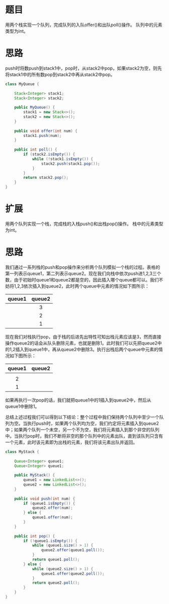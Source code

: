 # 题目

用两个栈实现一个队列，完成队列的入队offer()和出队poll()操作。 队列中的元素类型为int。

# 思路

push时将数push到stack1中，pop时，从stack2中pop，如果stack2为空，则先将stack1中的所有数pop到stack2中再从stack2中pop。

```java
class MyQueue {
    
    Stack<Integer> stack1;
    Stack<Integer> stack2;
    
    public MyQueue() {
        stack1 = new Stack<>();
        stack2 = new Stack<>();
    }
    
    public void offer(int num) {
        stack1.push(num);
    }
    
    public int poll() {
        if (stack2.isEmpty()) {
            while (!stack1.isEmpty()) {
                stack2.push(stack1.pop());
            }
        }
        return stack2.pop();
    }
}
```

# 扩展

用两个队列实现一个栈，完成栈的入栈push()和出栈pop()操作。 栈中的元素类型为int。

# 思路

我们通过一系列栈的push和pop操作来分析两个队列模拟一个栈的过程。表格的第一列表示queue1，第二列表示queue2。现在我们向栈中依次push进1,2,3三个数，由于初始时queue1和queue2都是空的，因此插入哪个queue都可以。我们不妨将1,2,3依次插入到queue2，此时两个queue中元素的情况如下图所示：

| queue1 | queue2 |
| :----: | :----: |
|        |   3    |
|        |   2    |
|        |   1    |

现在我们对栈执行pop，由于栈的后进先出特性可知出栈元素应该是3，然而直接操作queue2的话会从队头删除元素，也就是删除1。此时我们可以先把queue2中的1,2插入到queue1中，再从queue2中删除3。执行出栈后两个queue中元素的情况如下图所示：

| queue1 | queue2 |
| :----: | :----: |
|        |        |
|   2    |        |
|   1    |        |

如果再执行一次pop的话，我们就把queue1中的1插入到queue2中，然后从queue1中删除1。

总结上述过程我们可以得到以下结论：整个过程中我们保持两个队列中至少一个队列为空。当执行push时，如果两个队列均为空，我们约定将元素插入到queue2中；如果两个队列一个未空，另一个不为空，我们将元素插入到那个非空的队列中。当执行pop时，我们不断将非空的那个队列中的元素出队，直到该队列只含有一个元素，此时该元素即为出栈的元素，我们将该元素出队并返回。

```java
class MyStack {
    
    Queue<Integer> queue1;
    Queue<Integer> queue1;
    
    public MyStack() {
        queue1 = new LinkedList<>();
        queue2 = new LinkedList<>();
    }
    
    public void push(int num) {
        if (queue1.isEmpty()) {
            queue2.offer(num);
        } else {
            queue1.offer(num);
        }
    }
    
    public int pop() {
        if (!queue1.isEmpty()) {
            while (queue1.size() > 1) {
                queue2.offer(queue1.poll());
            }
            return queue1.poll();
        } else {
            while (queue2.size() > 1) {
                queue1.offer(queue2.poll());
            }
            return queue2.poll();
        }
    }
}
```